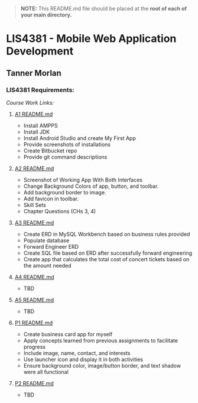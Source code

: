 > **NOTE:** This README.md file should be placed at the **root of each of your main directory.**

# LIS4381 - Mobile Web Application Development

## Tanner Morlan

### LIS4381 Requirements:

*Course Work Links:*

1. [A1 README.md](a1/README.md "My A1 README.md file")
    - Install AMPPS
    - Install JDK
    - Install Android Studio and create My First App
    - Provide screenshots of installations 
    - Create Bitbucket repo
    - Provide git command descriptions

2. [A2 README.md](a2/README.md "My A2 README.md file")
    - Screenshot of Working App With Both Interfaces
    - Change Background Colors of app, button, and toolbar.
    - Add background border to image.
    - Add favicon in toolbar.
    - Skill Sets
    - Chapter Questions (CHs 3, 4)

3. [A3 README.md](a3/README.md "My A3 README.md file")
    - Create ERD in MySQL Workbench based on business rules provided
    - Populate database
    - Forward Engineer ERD
    - Create SQL file based on ERD after successfully forward engineering
    - Create app that calculates the total cost of concert tickets based on the amount needed

4. [A4 README.md](a4/README.md "My A4 README.md file")
    - TBD

5. [A5 README.md](a5/README.md "My A5 README.md file")
    - TBD

6. [P1 README.md](p1/README.md "My P1 README.md file")
    - Create business card app for myself
    - Apply concepts learned from previous assignments to facilitate progress
    - Include image, name, contact, and interests
    - Use launcher icon and display it in both activities
    - Ensure background color, image/button border, and text shadow were all functional

7. [P2 README.md](p2/README.md "My P2 README.md file")
    - TBD
